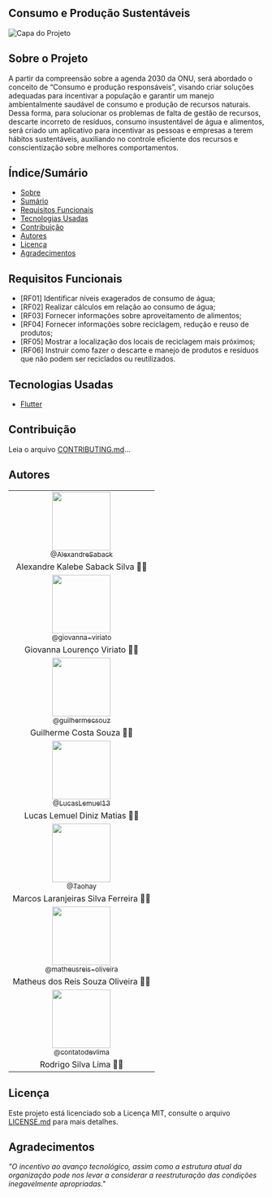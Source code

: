 ## Consumo e Produção Sustentáveis ##
![Capa do Projeto](https://cdn.discordapp.com/attachments/690349413041963230/830462931178487868/logo_2.png)

## Sobre o Projeto ##
A partir da compreensão sobre a agenda 2030 da ONU, será abordado o conceito de “Consumo e produção responsáveis”, visando criar soluções adequadas para incentivar a população e garantir um manejo ambientalmente saudável de consumo e produção de recursos naturais. Dessa forma, para solucionar os problemas de falta de gestão de recursos, descarte incorreto de resíduos, consumo insustentável de água e alimentos, será criado um aplicativo para incentivar as pessoas e empresas a terem hábitos sustentáveis, auxiliando no controle eficiente dos recursos e conscientização sobre melhores comportamentos.

## Índice/Sumário ##

* [Sobre](#sobre-o-projeto)
* [Sumário](#índice/sumário)
* [Requisitos Funcionais](#requisitos-funcionais)
* [Tecnologias Usadas](#tecnologias-usadas)
* [Contribuição](#contribuição)
* [Autores](#autores)
* [Licença](#licença)
* [Agradecimentos](#agradecimentos)

## Requisitos Funcionais  

- [RF01] Identificar níveis exagerados de consumo de água;
- [RF02] Realizar cálculos em relação ao consumo de água;
- [RF03] Fornecer informações sobre aproveitamento de alimentos;
- [RF04] Fornecer informações sobre reciclagem, redução e reuso de produtos;
- [RF05] Mostrar a localização dos locais de reciclagem mais próximos;
- [RF06] Instruir como fazer o descarte e manejo de produtos e resíduos que não podem ser reciclados ou reutilizados.

## Tecnologias Usadas ##

- [Flutter](https://flutter.dev/)

## Contribuição ##

Leia o arquivo [CONTRIBUTING.md](CONTRIBUTING.md)...

## Autores ##

| |
| :---: |
| [<img src="https://avatars.githubusercontent.com/u/78316698?s=96&v=4?size=115" width=115><br><sub>@AlexandreSaback</sub>](https://github.com/AlexandreSaback/) |
| Alexandre Kalebe Saback Silva 👨‍💻 |
| [<img src="https://avatars.githubusercontent.com/u/64810914?s=96&v=4?size=115" width=115><br><sub>@giovanna-viriato</sub>](https://github.com/giovanna-viriato) |
| Giovanna Lourenço Viriato 👨‍💻 |
| [<img src="https://avatars.githubusercontent.com/u/79949386?s=96&v=4?size=115" width=115><br><sub>@guilhermecsouz</sub>](https://github.com/guilhermecsouz) |
| Guilherme Costa Souza 👨‍💻 |
| [<img src="https://avatars.githubusercontent.com/u/80295745?s=96&v=4?size=115" width=115><br><sub>@LucasLemuel13</sub>](https://github.com/LucasLemuel13) |
| Lucas Lemuel Diniz Matias 👨‍💻 |
| [<img src="https://avatars.githubusercontent.com/u/67201934?s=96&v=4?size=115" width=115><br><sub>@Taohay</sub>](https://github.com/Taohay) |
| Marcos Laranjeiras Silva Ferreira 👨‍💻 |
| [<img src="https://avatars.githubusercontent.com/u/61798509?v=4?size=115" width=115><br><sub>@matheusreis-oliveira</sub>](https://github.com/matheusreis-oliveira) |
| Matheus dos Reis Souza Oliveira 👨‍💻 |
| [<img src="https://avatars.githubusercontent.com/u/45740195?s=96&v=4?size=115" width=115><br><sub>@contatodevlima</sub>](https://github.com/contatodevlima) |
| Rodrigo Silva Lima 👨‍💻 |

## Licença ##

Este projeto está licenciado sob a Licença MIT, consulte o arquivo [LICENSE.md](https://github.com/UNATechNinjas/TrabalhoPraticoUNA/blob/main/LICENCE.md) para mais detalhes.

## Agradecimentos ##

*"O incentivo ao avanço tecnológico, assim como a estrutura atual da organização pode nos levar a considerar a reestruturação das condições inegavelmente apropriadas."*

